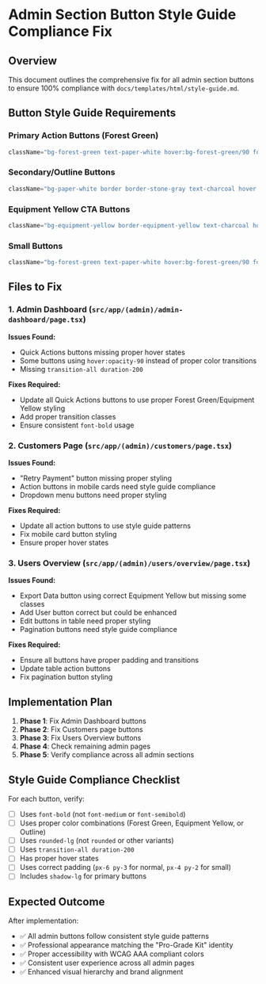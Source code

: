 # Admin Section Button Style Guide Compliance Fix

## Overview
This document outlines the comprehensive fix for all admin section buttons to ensure 100% compliance with `docs/templates/html/style-guide.md`.

## Button Style Guide Requirements

### Primary Action Buttons (Forest Green)
```jsx
className="bg-forest-green text-paper-white hover:bg-forest-green/90 font-bold px-6 py-3 rounded-lg transition-all duration-200 shadow-lg"
```

### Secondary/Outline Buttons
```jsx
className="bg-paper-white border border-stone-gray text-charcoal hover:bg-light-concrete font-bold px-6 py-3 rounded-lg transition-all duration-200"
```

### Equipment Yellow CTA Buttons
```jsx
className="bg-equipment-yellow border-equipment-yellow text-charcoal hover:bg-equipment-yellow/90 font-bold px-6 py-3 rounded-lg transition-all duration-200"
```

### Small Buttons
```jsx
className="bg-forest-green text-paper-white hover:bg-forest-green/90 font-bold px-4 py-2 rounded-lg transition-all duration-200"
```

## Files to Fix

### 1. Admin Dashboard (`src/app/(admin)/admin-dashboard/page.tsx`)

**Issues Found:**
- Quick Actions buttons missing proper hover states
- Some buttons using `hover:opacity-90` instead of proper color transitions
- Missing `transition-all duration-200`

**Fixes Required:**
- Update all Quick Actions buttons to use proper Forest Green/Equipment Yellow styling
- Add proper transition classes
- Ensure consistent `font-bold` usage

### 2. Customers Page (`src/app/(admin)/customers/page.tsx`)

**Issues Found:**
- "Retry Payment" button missing proper styling
- Action buttons in mobile cards need style guide compliance
- Dropdown menu buttons need proper styling

**Fixes Required:**
- Update all action buttons to use style guide patterns
- Fix mobile card button styling
- Ensure proper hover states

### 3. Users Overview (`src/app/(admin)/users/overview/page.tsx`)

**Issues Found:**
- Export Data button using correct Equipment Yellow but missing some classes
- Add User button correct but could be enhanced
- Edit buttons in table need proper styling
- Pagination buttons need style guide compliance

**Fixes Required:**
- Ensure all buttons have proper padding and transitions
- Update table action buttons
- Fix pagination button styling

## Implementation Plan

1. **Phase 1**: Fix Admin Dashboard buttons
2. **Phase 2**: Fix Customers page buttons  
3. **Phase 3**: Fix Users Overview buttons
4. **Phase 4**: Check remaining admin pages
5. **Phase 5**: Verify compliance across all admin sections

## Style Guide Compliance Checklist

For each button, verify:
- [ ] Uses `font-bold` (not `font-medium` or `font-semibold`)
- [ ] Uses proper color combinations (Forest Green, Equipment Yellow, or Outline)
- [ ] Uses `rounded-lg` (not `rounded` or other variants)
- [ ] Uses `transition-all duration-200`
- [ ] Has proper hover states
- [ ] Uses correct padding (`px-6 py-3` for normal, `px-4 py-2` for small)
- [ ] Includes `shadow-lg` for primary buttons

## Expected Outcome

After implementation:
- ✅ All admin buttons follow consistent style guide patterns
- ✅ Professional appearance matching the "Pro-Grade Kit" identity
- ✅ Proper accessibility with WCAG AAA compliant colors
- ✅ Consistent user experience across all admin pages
- ✅ Enhanced visual hierarchy and brand alignment
